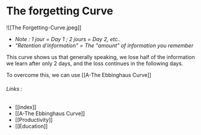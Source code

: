 # The forgetting Curve
![[The Forgetting-Curve.jpeg]]
- *Note : 1 jour = Day 1 ; 2 jours = Day 2, etc..*
- *"Rétention d'information" = The "amount" of information you remember*

This curve shows us that generally speaking, we lose half of the information we learn after only 2 days, and the loss continues in the following days.

To overcome this, we can use [[A-The Ebbinghaus Curve]]

###### Links :
- [[index]]
- [[A-The Ebbinghaus Curve]]
- [[Productivity]]
- [[Education]]